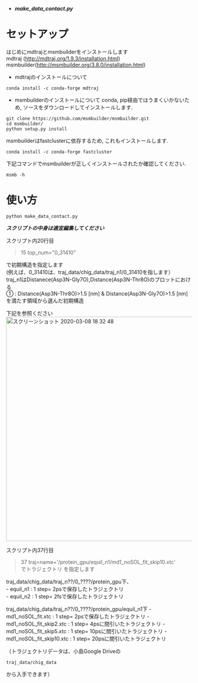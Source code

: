 - ***make_data_contact.py***
# セットアップ
はじめにmdtrajとmsmbuilderをインストールします   
mdtraj (http://mdtraj.org/1.9.3/installation.html)   
msmbuilder(http://msmbuilder.org/3.8.0/installation.html) 

- mdtrajのインストールについて
```
conda install -c conda-forge mdtraj
```
- msmbuilderのインストールについて
conda, pip経由ではうまくいかないため, ソースをダウンロードしてインストールします.
```
git clone https://github.com/msmbuilder/msmbuilder.git
cd msmbuilder/
python setup.py install
```
msmbuilderはfastclusterに依存するため, これもインストールします.
```
conda install -c conda-forge fastcluster
```
下記コマンドでmsmbuilderが正しくインストールされたか確認してください.
```
msmb -h
```

# 使い方
```
python make_data_contact.py
```

***スクリプトの中身は適宜編集してください***

スクリプト内20行目   

> 15 top_num="0_31410"

で初期構造を指定します   
(例えば、0_31410は、traj_data/chig_data/traj_n1/0_31410を指します）      
traj_n1はDistanece(Asp3N-Gly7O),Distance(Asp3N-Thr8O)のプロットにおける   
① : Distance(Asp3N-Thr8O)>1.5 [nm] & Distance(Asp3N-Gly7O)>1.5 [nm]    
を満たす領域から選んだ初期構造   

下記を参照ください      
<img width="606" alt="スクリーンショット 2020-03-08 18 32 48" src="https://user-images.githubusercontent.com/39581094/76160344-b177c480-616c-11ea-9054-ddb7e2d7f53f.png">

スクリプト内37行目

> 37     traj=name+'/protein_gpu/equil_n1/md1_noSOL_fit_skip10.xtc'   
でトラジェクトリ を指定します   

traj_data/chig_data/traj_n??/0_????/protein_gpu下、   
    - equil_n1 : 1 step= 2psで保存したトラジェクトリ    
    - equil_n2 : 1 step= 2fsで保存したトラジェクトリ   

traj_data/chig_data/traj_n??/0_????/protein_gpu/equil_n1下
    - md1_noSOL_fit.xtc             : 1 step= 2psで保存したトラジェクトリ 
    - md1_noSOL_fit_skip2.xtc       : 1 step= 4psに間引いたトラジェクトリ 
    - md1_noSOL_fit_skip5.xtc       : 1 step= 10psに間引いたトラジェクトリ 
    - md1_noSOL_fit_skip10.xtc      : 1 step= 20psに間引いたトラジェクトリ

（トラジェクトリデータは、小島Google Driveの
```
traj_data/chig_data
```
から入手できます）      
